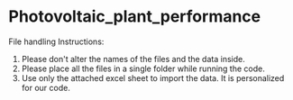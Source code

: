 # Photovoltaic_plant_performance
File handling Instructions:

1. Please don't alter the names of the files and the data inside.
2. Please place all the files in a single folder while running the code.
3. Use only the attached excel sheet to import the data. It is personalized for our code.
